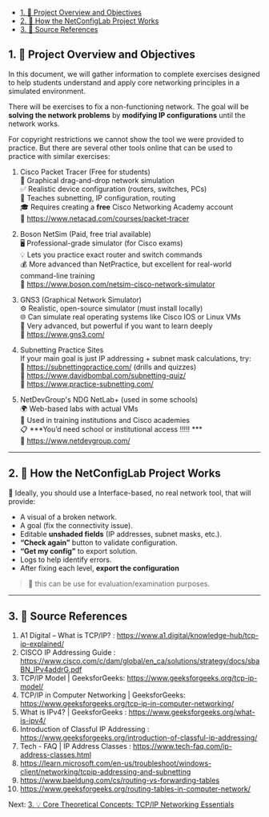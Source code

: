 - [1. 📝 Project Overview and Objectives](#1--project-overview-and-objectives)
- [2. 🧭 How the NetConfigLab Project Works](#2--how-the-netconfiglab-project-works)
- [3. 🔖 Source References](#3--source-references)


## 1. 📝 Project Overview and Objectives

In this document, we will gather information to complete exercises designed to help students understand and apply core networking principles in a simulated environment.

There will be exercises to fix a non-functioning network. The goal will be **solving the network problems** by **modifying IP configurations** until the network works.

For copyright restrictions we cannot show the tool we were provided to practice. But there are several other tools online that can be used to practice with similar exercises: 

1. Cisco Packet Tracer (Free for students)  
🔧 Graphical drag-and-drop network simulation  
✅ Realistic device configuration (routers, switches, PCs)  
🧠 Teaches subnetting, IP configuration, routing  
🎓 Requires creating a **free** Cisco Networking Academy account  
🔗 https://www.netacad.com/courses/packet-tracer  

2. Boson NetSim (Paid, free trial available)  
🖥️ Professional-grade simulator (for Cisco exams)  
💡 Lets you practice exact router and switch commands  
💰 More advanced than NetPractice, but excellent for real-world command-line training  
🔗 https://www.boson.com/netsim-cisco-network-simulator  

3. GNS3 (Graphical Network Simulator)  
⚙️ Realistic, open-source simulator (must install locally)  
🌐 Can simulate real operating systems like Cisco IOS or Linux VMs  
🔧 Very advanced, but powerful if you want to learn deeply  
🔗 https://www.gns3.com/  

4. Subnetting Practice Sites  
If your main goal is just IP addressing + subnet mask calculations, try:  
🔢 https://subnettingpractice.com/ (drills and quizzes)   
🧠 https://www.davidbombal.com/subnetting-quiz/  
🧮 https://www.practice-subnetting.com/  

5. NetDevGroup's NDG NetLab+ (used in some schools)  
🌍 Web-based labs with actual VMs  
🧰 Used in training institutions and Cisco academies  
📋 ***You’d need school or institutional access !!!!! ***  
🔗 https://www.netdevgroup.com/  

---

## 2. 🧭 How the NetConfigLab Project Works

🧩 Ideally, you should use a Interface-based, no real network tool, that will provide:  
- A visual of a broken network.  
- A goal (fix the connectivity issue).  
- Editable **unshaded fields** (IP addresses, subnet masks, etc.).  
- **“Check again”** button to validate configuration.  
- **“Get my config”** to export solution.  
- Logs to help identify errors.  
- After fixing each level, **export the configuration**  

> 🧠 this can be use for evaluation/examination purposes.   
  
---
  

## 3. 🔖 Source References

1. A1 Digital – What is TCP/IP? : https://www.a1.digital/knowledge-hub/tcp-ip-explained/
2. CISCO IP Addressing Guide : https://www.cisco.com/c/dam/global/en_ca/solutions/strategy/docs/sbaBN_IPv4addrG.pdf
3. TCP/IP Model | GeeksforGeeks: https://www.geeksforgeeks.org/tcp-ip-model/
4. TCP/IP in Computer Networking | GeeksforGeeks: https://www.geeksforgeeks.org/tcp-ip-in-computer-networking/
5. What is IPv4? | GeeksforGeeks : https://www.geeksforgeeks.org/what-is-ipv4/
6. Introduction of Classful IP Addressing : https://www.geeksforgeeks.org/introduction-of-classful-ip-addressing/
7. Tech - FAQ | IP Address Classes : https://www.tech-faq.com/ip-address-classes.html
8. https://learn.microsoft.com/en-us/troubleshoot/windows-client/networking/tcpip-addressing-and-subnetting
9. https://www.baeldung.com/cs/routing-vs-forwarding-tables
10. https://www.geeksforgeeks.org/routing-tables-in-computer-network/
    
Next: 
[3. 💡 Core Theoretical Concepts: TCP/IP Networking Essentials](core_concepts.md#3--core-theoretical-concepts-tcpip-networking-essentials)
